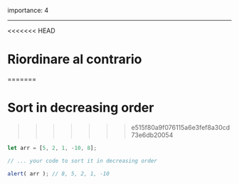 importance: 4

---

<<<<<<< HEAD
# Riordinare al contrario 
=======
# Sort in decreasing order
>>>>>>> e515f80a9f076115a6e3fef8a30cd73e6db20054

```js
let arr = [5, 2, 1, -10, 8];

// ... your code to sort it in decreasing order

alert( arr ); // 8, 5, 2, 1, -10
```

